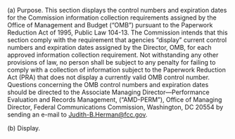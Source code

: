 (a) Purpose. This section displays the control numbers and expiration dates for the Commission information collection requirements assigned by the Office of Management and Budget (“OMB”) pursuant to the Paperwork Reduction Act of 1995, Public Law 104-13. The Commission intends that this section comply with the requirement that agencies “display” current control numbers and expiration dates assigned by the Director, OMB, for each approved information collection requirement. Not withstanding any other provisions of law, no person shall be subject to any penalty for failing to comply with a collection of information subject to the Paperwork Reduction Act (PRA) that does not display a currently valid OMB control number. Questions concerning the OMB control numbers and expiration dates should be directed to the Associate Managing Director—Performance Evaluation and Records Management, (“AMD-PERM”), Office of Managing Director, Federal Communications Commission, Washington, DC 20554 by sending an e-mail to Judith-B.Herman@fcc.gov.

(b) Display.
                                    

